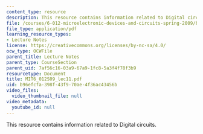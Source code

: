 ```yaml
---
content_type: resource
description: This resource contains information related to Digital circuits.
file: /courses/6-012-microelectronic-devices-and-circuits-spring-2009/b96efcfa398f43f970ae4f36ac43456b_MIT6_012S09_lec11.pdf
file_type: application/pdf
learning_resource_types:
- Lecture Notes
license: https://creativecommons.org/licenses/by-nc-sa/4.0/
ocw_type: OCWFile
parent_title: Lecture Notes
parent_type: CourseSection
parent_uid: 7af56c16-03a9-67a9-1fc8-5a3f4f78f3b9
resourcetype: Document
title: MIT6_012S09_lec11.pdf
uid: b96efcfa-398f-43f9-70ae-4f36ac43456b
video_files:
  video_thumbnail_file: null
video_metadata:
  youtube_id: null
---
```

This resource contains information related to Digital circuits.